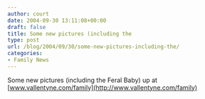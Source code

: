 ```yaml
---
author: court
date: 2004-09-30 13:11:08+00:00
draft: false
title: Some new pictures (including the
type: post
url: /blog/2004/09/30/some-new-pictures-including-the/
categories:
- Family News
---
```


Some new pictures (including the Feral Baby) up at [www.vallentyne.com/family](http://www.vallentyne.com/family)




